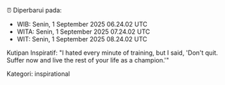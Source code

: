 ⏰ Diperbarui pada:
- WIB: Senin, 1 September 2025 06.24.02 UTC
- WITA: Senin, 1 September 2025 07.24.02 UTC
- WIT: Senin, 1 September 2025 08.24.02 UTC

Kutipan Inspiratif:
"I hated every minute of training, but I said, 'Don't quit. Suffer now and live the rest of your life as a champion.'"


Kategori: inspirational

